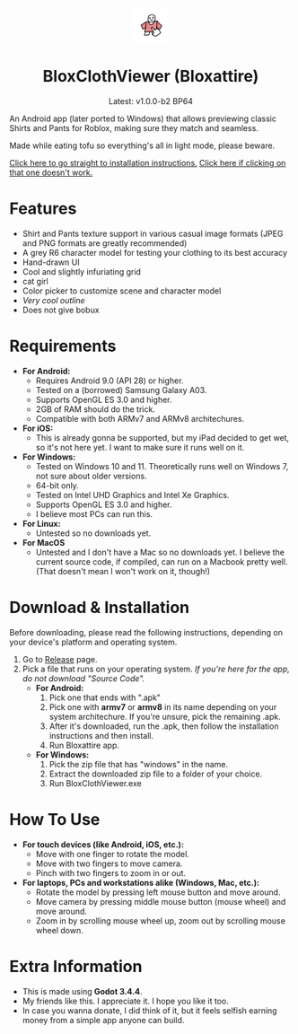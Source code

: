 <p align="center">
<img src="adapticonfore.png" width="64" height="64" />
</p>
<h1 align="center">BloxClothViewer (Bloxattire)</h1>

<p align="center">
Latest: v1.0.0-b2 BP64
</p>

An Android app (later ported to Windows) that allows previewing classic Shirts and Pants for Roblox, making sure they match and seamless.

Made while eating tofu so everything's all in light mode, please beware.

[Click here to go straight to installation instructions.](#download) [Click here if clicking on that one doesn't work.](https://github.com/afterl1ght/BloxClothViewer/releases)

# Features
- Shirt and Pants texture support in various casual image formats (JPEG and PNG formats are greatly recommended)
- A grey R6 character model for testing your clothing to its best accuracy
- Hand-drawn UI
- Cool and slightly infuriating grid
- cat girl
- Color picker to customize scene and character model
- *Very cool outline*
- Does not give bobux

# Requirements
- **For Android:**
    - Requires Android 9.0 (API 28) or higher.
    - Tested on a (borrowed) Samsung Galaxy A03.
    - Supports OpenGL ES 3.0 and higher.
    - 2GB of RAM should do the trick.
    - Compatible with both ARMv7 and ARMv8 architechures.
- **For iOS:**
    - This is already gonna be supported, but my iPad decided to get wet, so it's not here yet. I want to make sure it runs well on it.
- **For Windows:**
    - Tested on Windows 10 and 11. Theoretically runs well on Windows 7, not sure about older versions.
    - 64-bit only.
    - Tested on Intel UHD Graphics and Intel Xe Graphics.
    - Supports OpenGL ES 3.0 and higher.
    - I believe most PCs can run this.
- **For Linux:**
    - Untested so no downloads yet.
- **For MacOS**
    - Untested and I don't have a Mac so no downloads yet. I believe the current source code, if compiled, can run on a Macbook pretty well. (That doesn't mean I won't work on it, though!)

<a name="download"></a>
# Download & Installation
Before downloading, please read the following instructions, depending on your device's platform and operating system.<br>

1. Go to [Release](https://github.com/afterl1ght/BloxClothViewer/releases) page.
2. Pick a file that runs on your operating system. *If you're here for the app, do not download "Source Code".*
    - **For Android:**
        1. Pick one that ends with ".apk"
        2. Pick one with **armv7** or **armv8** in its name depending on your system architechure. If you're unsure, pick the remaining .apk.
        3. After it's downloaded, run the .apk, then follow the installation instructions and then install.
        4. Run Bloxattire app.
    - **For Windows:**
        1. Pick the zip file that has "windows" in the name.
        2. Extract the downloaded zip file to a folder of your choice.
        3. Run BloxClothViewer.exe
 
 # How To Use
 - **For touch devices (like Android, iOS, etc.):**
    - Move with one finger to rotate the model.
    - Move with two fingers to move camera.
    - Pinch with two fingers to zoom in or out.
 - **For laptops, PCs and workstations alike (Windows, Mac, etc.):**
    - Rotate the model by pressing left mouse button and move around.
    - Move camera by pressing middle mouse button (mouse wheel) and move around.
    - Zoom in by scrolling mouse wheel up, zoom out by scrolling mouse wheel down.

# Extra Information
- This is made using **Godot 3.4.4**.
- My friends like this. I appreciate it. I hope you like it too.
- In case you wanna donate, I did think of it, but it feels selfish earning money from a simple app anyone can build.
